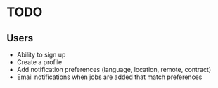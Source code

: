 # TODO

## Users

- Ability to sign up
- Create a profile
- Add notification preferences (language, location, remote, contract)
- Email notifications when jobs are added that match preferences
